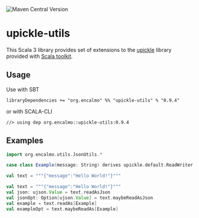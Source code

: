 ![Maven Central Version](https://img.shields.io/maven-central/v/org.encalmo/upickle-utils_3?style=for-the-badge)

# upickle-utils

This Scala 3 library provides set of extensions to the [upickle](https://github.com/com-lihaoyi/upickle) library provided with [Scala toolkit](https://docs.scala-lang.org/toolkit/introduction.html).

## Usage

Use with SBT

    libraryDependencies += "org.encalmo" %% "upickle-utils" % "0.9.4"

or with SCALA-CLI

    //> using dep org.encalmo::upickle-utils:0.9.4

## Examples

```scala
import org.encalmo.utils.JsonUtils.*

case class Example(message: String) derives upickle.default.ReadWriter

val text = """{"message":"Hello World!"}"""

val text = """{"message":"Hello World!"}"""
val json: ujson.Value = text.readAsJson
val jsonOpt: Option[ujson.Value] = text.maybeReadAsJson
val example = text.readAs[Example]
val exampleOpt = text.maybeReadAs[Example]
```
